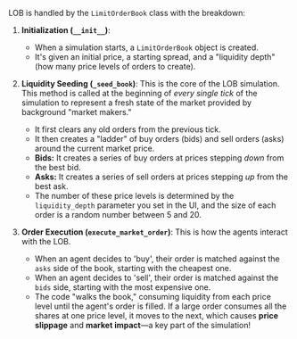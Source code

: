 LOB is handled by the `LimitOrderBook` class with the breakdown:

1.  **Initialization (`__init__`)**:
    * When a simulation starts, a `LimitOrderBook` object is created.
    * It's given an initial price, a starting spread, and a "liquidity depth" (how many price levels of orders to create).

2.  **Liquidity Seeding (`_seed_book`)**: This is the core of the LOB simulation. This method is called at the beginning of *every single tick* of the simulation to represent a fresh state of the market provided by background "market makers."
    * It first clears any old orders from the previous tick.
    * It then creates a "ladder" of buy orders (bids) and sell orders (asks) around the current market price.
    * **Bids:** It creates a series of buy orders at prices stepping *down* from the best bid.
    * **Asks:** It creates a series of sell orders at prices stepping *up* from the best ask.
    * The number of these price levels is determined by the `liquidity_depth` parameter you set in the UI, and the size of each order is a random number between 5 and 20.

3.  **Order Execution (`execute_market_order`)**: This is how the agents interact with the LOB.
    * When an agent decides to 'buy', their order is matched against the `asks` side of the book, starting with the cheapest one.
    * When an agent decides to 'sell', their order is matched against the `bids` side, starting with the most expensive one.
    * The code "walks the book," consuming liquidity from each price level until the agent's order is filled. If a large order consumes all the shares at one price level, it moves to the next, which causes **price slippage** and **market impact**—a key part of the simulation!